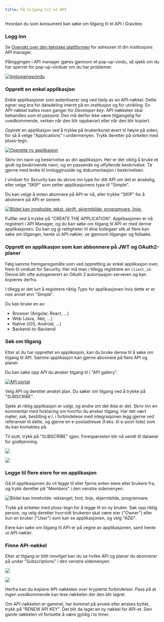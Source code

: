 ```yaml
---
title: Få tilgang til et API
---
```


Hvordan du som konsument kan søke om tilgang til et API i Gravitee.

### Logg inn

Se [Oversikt over den tekniske
plattformen](/docs/datadeling/teknisk-plattform/oversikt) for adressen til din
institusjons API manager. 

Påloggingen i API manager gjøres gjennom et pop-up-vindu, så sjekk om du har
sperret for pop-up-vinduer om du har problemer.

[![Innloggingsvindu](/datadeling/img/image-20200915143652-1.png)](/datadeling/img/image-20200915143652-1.png)


### Opprett en enkel applikasjon

Enkle applikasjoner som autentiserer seg ved hjelp av en API-nøkkel. Dette
egner seg bra for datadeling internt på en institusjon og for utvikling. En
API-nøkkel kalles noen ganger for *Developer key*. API-nøkkelen skal behandles
som et passord. Den må derfor ikke være tilgjengelig for uvedkommende, verken
når den blir oppbevart eller når den blir kopiert.

Opprett en applikasjon ved å trykke på brukerikonet øvert til høyre på siden,
for så å velge "Applications" i undermenyen. Trykk deretter på sirkelen med
pluss-tegn. 

[![Opprette ny applikasjon](/datadeling/img/image-20200915210106-1.png)](/datadeling/img/image-20200915210106-1.png)

Skriv inn navn og beskrivelse av din applikasjon. Her er det viktig å bruke et
godt og beskrivende navn, og en passende og utfyllende beskrivelse. Ta gjerne
med lenke til innlogginsside og dokumentasjon i beskrivelsen.

I vinduet for *Security* kan du skrive inn type for ditt API om det er
ønskelig, eller velge "SKIP" som setter applikasjonens type til "Simple". 

Du kan velge å enten abonnere på API-er nå, eller trykke "SKIP" for å abonnere
på API-er senere.


[![Bildet kan inneholde: tekst, skrift, skjermbilde, programvare, linje.](/datadeling/img/image-20200915145345-4.png)](/datadeling/img/image-20200915145345-4.png)


Fullfør ved å trykke på "CREATE THE APPLICATION". Applikasjonen er nå
registrert i API Manager, og du kan søke om tilgang til API-er med denne
applikasjonen. Du kan og gi rettigheter til dine kollegaer slik at flere kan
søke om tilganger, hente ut API-nøkler, se gjennom tilganger og feilsøke.


### Opprett en applikasjon som kan abbonnere på JWT og OAuth2-planer

Følg samme fremgansgsmåte som ved oppretting av enkel applikasjon over, frem
til vinduet for Security.  Her må man i tillegg registrere en `client_id`.
Denne blir ofte autogenerert av OAuth 2 autorisasjon-serveren og kan kopieres
derfra. 

I tillegg er det lurt å registrere riktig *Type* for applikasjonen hvis dette
er er noe annet enn "Simple".

Du kan bruke en av:

* Browser (Angular, React, ...)
* Web (Java, .Net, ...)
* Native (iOS, Android, ...)
* Backend-to-Backend

<!-- TODO: [OpenID Connect Dynamic Client Registration](https://openid.net/specs/openid-connect-registration-1_0.html) -->


### Søk om tilgang

Etter at du har opprettet en *applikasjon*, kan du bruke denne til å søke om
tilgang til API. Samme applikasjon kan gjerne abonnere på flere API og planer.

Du kan søke opp API du ønsker tilgang til i "API gallery".

[![API portal](/datadeling/img/image-20200915150147-1.png)](/datadeling/img/image-20200915150147-1.png)



Velg API og deretter ønsket plan. Du søker om tilgang ved å trykke på
"SUBSCRIBE". 

Sjekk at riktig applikasjon er valgt, og endre om det ikke er det. Skriv inn en
kommentar med forklaring om hvorfor du ønsker tilgang. Har det vært møter, sak,
bestilling e.l. i forbindelese med integrasjonen legg gjerne ved
referanser til dette, og gjerne en e-postadresse (f.eks. til
e-post-liste) som du kan kontaktes på. 

Til slutt, trykk på "SUBSCRIBE" igjen. Forespørselen blir nå sendt til dataeier
for godkjenning.

![](/datadeling/img/image-20200915150346-2.png)


![](/datadeling/img/image-20200915150835-3.png)



### Legge til flere eiere for en applikasjon

Gå til applikasjonen du vil legge til eller fjerne enten eiere eller brukere
fra, og trykk deretter på "Members" i den venstre sidemenyen.

![Bildet kan inneholde: rektangel, font, linje, skjermbilde, programvare.](/datadeling/img/image-20210426164906.png)

Trykk på sirkelen med pluss-tegn for å legge til en ny bruker. Søk opp riktig
person, og velg deretter hvorvidt brukeren skal være eier ("Owner") eller kun
en bruker ("User") som kan se applikasjonen, og velg "ADD".

Eiere kan søke om tilgang til API-er på vegne av applikasjonen, samt hente ut
API-nøkler.



### Finne API-nøkkel

Etter at tilgang er blitt innvilget kan du se hvilke API og planer du abonnerer
på under "Subscriptions" i den venstre sidemenyen.


![](/datadeling/img/image-20200915151605-4.png)


![](/datadeling/img/image-20200915151631-5.png)

Herfra kan du kopiere API-nøkkelen over krypterte forbindelser. Pass på at
ingen uvedkommende kan lese nøkkelen der den blir lagret.

Om API-nøkkelen er gammel, har kommet på avveie eller ønskes byttet, trykk på
"RENEW API KEY". Det blir da laget en ny nøkkel for API-et. Den gamle nøkkelen
vil fortsette å være gyldig i to timer.
